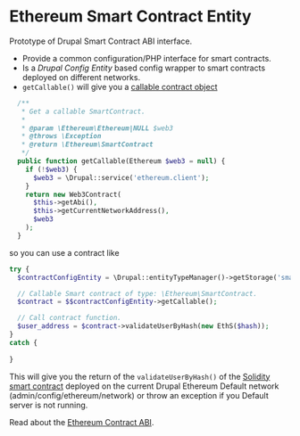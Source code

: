 # Ethereum Smart Contract Entity


Prototype of Drupal Smart Contract ABI interface.

* Provide a common configuration/PHP interface for smart contracts. 
* Is a *Drupal Config Entity* based config wrapper to smart contracts deployed on different networks.
* `getCallable()` will give you a [callable contract object](http://ethereum-php.org/dev/dc/dc6/class_ethereum_1_1_smart_contract.html)

```php
  /**
   * Get a callable SmartContract.
   *
   * @param \Ethereum\Ethereum|NULL $web3
   * @throws \Exception
   * @return \Ethereum\SmartContract
   */
  public function getCallable(Ethereum $web3 = null) {
    if (!$web3) {
      $web3 = \Drupal::service('ethereum.client');
    }
    return new Web3Contract(
      $this->getAbi(),
      $this->getCurrentNetworkAddress(),
      $web3
    );
  }

```

so you can use a contract like 

```php 
try {
  $contractConfigEntity = \Drupal::entityTypeManager()->getStorage('smartcontract')->load('register_drupal');

  // Callable Smart contract of type: \Ethereum\SmartContract.
  $contract = $$contractConfigEntity->getCallable();

  // Call contract function.
  $user_address = $contract->validateUserByHash(new EthS($hash));
}
catch {
  
}

```

This will give you the return of the `validateUserByHash()` of the [Solidity smart contract](https://github.com/digitaldonkey/register_drupal_ethereum/blob/master/contracts/RegisterDrupal.sol) deployed on the current Drupal Ethereum Default network (admin/config/ethereum/network) or throw an exception if you Default server is not running. 

Read about the <a href="https://solidity.readthedocs.io/en/develop/abi-spec.html">Ethereum Contract ABI</a>. 
